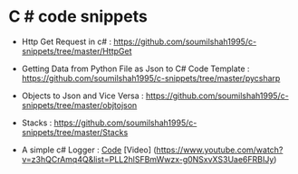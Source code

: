 # C # code snippets 

* Http Get Request in c# : https://github.com/soumilshah1995/c-snippets/tree/master/HttpGet

* Getting Data from Python File as Json to C# Code Template : https://github.com/soumilshah1995/c-snippets/tree/master/pycsharp

* Objects to Json and Vice Versa : https://github.com/soumilshah1995/c-snippets/tree/master/objtojson

* Stacks : https://github.com/soumilshah1995/c-snippets/tree/master/Stacks

* A simple c# Logger : [Code](https://github.com/soumilshah1995/c-snippets/tree/master/myos) [Video] (https://www.youtube.com/watch?v=z3hQCrAmq4Q&list=PLL2hlSFBmWwzx-g0NSxvXS3Uae6FRBIJy)



